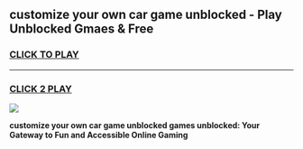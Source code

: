 
## customize your own car game unblocked - Play Unblocked Gmaes & Free
<h3>
<a href="https://premium.freeplayer.one?title=customize_your_own_car_game_unblocked&ref=20F">CLICK TO PLAY</a></h3>
<hr>

<h3>
<a href="https://premium.freeplayer.one?title=customize_your_own_car_game_unblocked&ref=20F">CLICK 2 PLAY</a>
  
</h3>

<a href="https://premium.freeplayer.one?title=customize_your_own_car_game_unblocked&ref=20F/"><img src="https://clearcache.store/games.png"></a>


**customize your own car game unblocked games unblocked: Your Gateway to Fun and Accessible Online Gaming**
